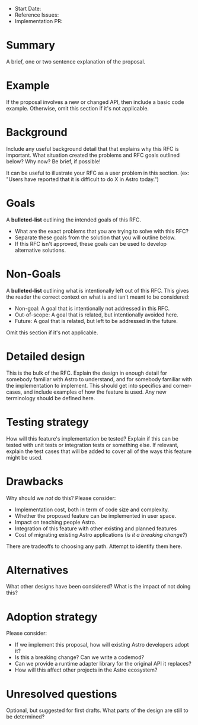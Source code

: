 - Start Date: <!-- today's date, YYYY-MM-DD -->
- Reference Issues: <!-- related issues, otherwise leave empty -->
- Implementation PR: <!-- leave empty -->

# Summary

A brief, one or two sentence explanation of the proposal.

# Example

If the proposal involves a new or changed API, then include a basic code example.
Otherwise, omit this section if it's not applicable.

# Background

Include any useful background detail that that explains why this RFC is important.
What situation created the problems and RFC goals outlined below? Why now?
Be brief, if possible!

It can be useful to illustrate your RFC as a user problem in this section.
(ex: "Users have reported that it is difficult to do X in Astro today.")

# Goals

A **bulleted-list** outlining the intended goals of this RFC. 

- What are the exact problems that you are trying to solve with this RFC?
- Separate these goals from the solution that you will outline below.
- If this RFC isn't approved, these goals can be used to develop alternative solutions.

# Non-Goals 

A **bulleted-list** outlining what is intentionally left out of this RFC. 
This gives the reader the correct context on what is and isn't meant to be considered:

- Non-goal: A goal that is intentionally not addressed in this RFC.
- Out-of-scope: A goal that is related, but intentionally avoided here.
- Future: A goal that is related, but left to be addressed in the future.

Omit this section if it's not applicable.

# Detailed design

This is the bulk of the RFC. Explain the design in enough detail for somebody
familiar with Astro to understand, and for somebody familiar with the
implementation to implement. This should get into specifics and corner-cases,
and include examples of how the feature is used. Any new terminology should be
defined here.

# Testing strategy

How will this feature's implementation be tested? Explain if this can be tested with
unit tests or integration tests or something else. If relevant, explain the test
cases that will be added to cover all of the ways this feature might be used.

# Drawbacks

Why should we *not* do this? Please consider:

- Implementation cost, both in term of code size and complexity.
- Whether the proposed feature can be implemented in user space.
- Impact on teaching people Astro.
- Integration of this feature with other existing and planned features
- Cost of migrating existing Astro applications (_is it a breaking change?_)

There are tradeoffs to choosing any path. Attempt to identify them here.

# Alternatives

What other designs have been considered? What is the impact of not doing this?

# Adoption strategy

Please consider:

- If we implement this proposal, how will existing Astro developers adopt it?
- Is this a breaking change? Can we write a codemod?
- Can we provide a runtime adapter library for the original API it replaces?
- How will this affect other projects in the Astro ecosystem?

# Unresolved questions

Optional, but suggested for first drafts.
What parts of the design are still to be determined?
